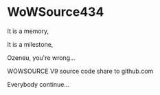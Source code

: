 WoWSource434
============

 It is a memory,

 It is a milestone,

 Ozeneu, you're wrong...

 WOWSOURCE V9 source code share to github.com

 Everybody continue...
